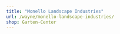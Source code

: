 ```yaml
---
title: "Monello Landscape Industries"
url: /wayne/monello-landscape-industries/
shop: Garten-Center
---
```

